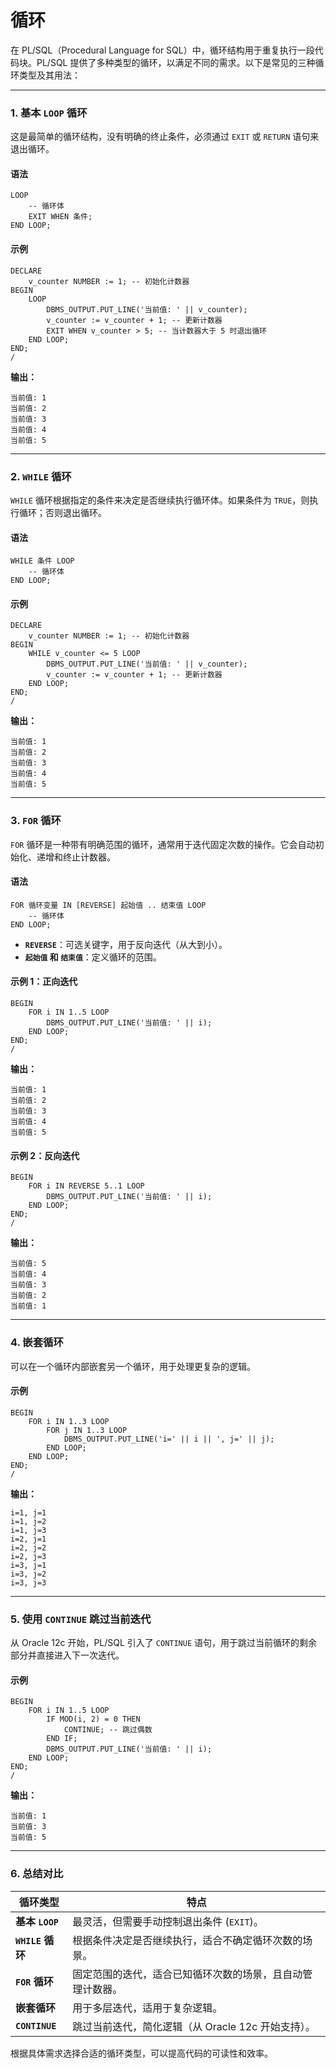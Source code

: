 # 循环

在 PL/SQL（Procedural Language for SQL）中，循环结构用于重复执行一段代码块。PL/SQL 提供了多种类型的循环，以满足不同的需求。以下是常见的三种循环类型及其用法：

---

### **1. 基本 `LOOP` 循环**

这是最简单的循环结构，没有明确的终止条件，必须通过 `EXIT` 或 `RETURN` 语句来退出循环。

#### **语法**

```plsql
LOOP
    -- 循环体
    EXIT WHEN 条件;
END LOOP;
```

#### **示例**

```plsql
DECLARE
    v_counter NUMBER := 1; -- 初始化计数器
BEGIN
    LOOP
        DBMS_OUTPUT.PUT_LINE('当前值: ' || v_counter);
        v_counter := v_counter + 1; -- 更新计数器
        EXIT WHEN v_counter > 5; -- 当计数器大于 5 时退出循环
    END LOOP;
END;
/
```

**输出：**

```
当前值: 1
当前值: 2
当前值: 3
当前值: 4
当前值: 5
```

---

### **2. `WHILE` 循环**

`WHILE` 循环根据指定的条件来决定是否继续执行循环体。如果条件为 `TRUE`，则执行循环；否则退出循环。

#### **语法**

```plsql
WHILE 条件 LOOP
    -- 循环体
END LOOP;
```

#### **示例**

```plsql
DECLARE
    v_counter NUMBER := 1; -- 初始化计数器
BEGIN
    WHILE v_counter <= 5 LOOP
        DBMS_OUTPUT.PUT_LINE('当前值: ' || v_counter);
        v_counter := v_counter + 1; -- 更新计数器
    END LOOP;
END;
/
```

**输出：**

```
当前值: 1
当前值: 2
当前值: 3
当前值: 4
当前值: 5
```

---

### **3. `FOR` 循环**

`FOR` 循环是一种带有明确范围的循环，通常用于迭代固定次数的操作。它会自动初始化、递增和终止计数器。

#### **语法**

```plsql
FOR 循环变量 IN [REVERSE] 起始值 .. 结束值 LOOP
    -- 循环体
END LOOP;
```

- **`REVERSE`**：可选关键字，用于反向迭代（从大到小）。
- **`起始值` 和 `结束值`**：定义循环的范围。

#### **示例 1：正向迭代**

```plsql
BEGIN
    FOR i IN 1..5 LOOP
        DBMS_OUTPUT.PUT_LINE('当前值: ' || i);
    END LOOP;
END;
/
```

**输出：**

```
当前值: 1
当前值: 2
当前值: 3
当前值: 4
当前值: 5
```

#### **示例 2：反向迭代**

```plsql
BEGIN
    FOR i IN REVERSE 5..1 LOOP
        DBMS_OUTPUT.PUT_LINE('当前值: ' || i);
    END LOOP;
END;
/
```

**输出：**

```
当前值: 5
当前值: 4
当前值: 3
当前值: 2
当前值: 1
```

---

### **4. 嵌套循环**

可以在一个循环内部嵌套另一个循环，用于处理更复杂的逻辑。

#### **示例**

```plsql
BEGIN
    FOR i IN 1..3 LOOP
        FOR j IN 1..3 LOOP
            DBMS_OUTPUT.PUT_LINE('i=' || i || ', j=' || j);
        END LOOP;
    END LOOP;
END;
/
```

**输出：**

```
i=1, j=1
i=1, j=2
i=1, j=3
i=2, j=1
i=2, j=2
i=2, j=3
i=3, j=1
i=3, j=2
i=3, j=3
```

---

### **5. 使用 `CONTINUE` 跳过当前迭代**

从 Oracle 12c 开始，PL/SQL 引入了 `CONTINUE` 语句，用于跳过当前循环的剩余部分并直接进入下一次迭代。

#### **示例**

```plsql
BEGIN
    FOR i IN 1..5 LOOP
        IF MOD(i, 2) = 0 THEN
            CONTINUE; -- 跳过偶数
        END IF;
        DBMS_OUTPUT.PUT_LINE('当前值: ' || i);
    END LOOP;
END;
/
```

**输出：**

```
当前值: 1
当前值: 3
当前值: 5
```

---

### **6. 总结对比**

| 循环类型           | 特点                              |
|----------------|---------------------------------|
| **基本 `LOOP`**  | 最灵活，但需要手动控制退出条件 (`EXIT`)。       |
| **`WHILE` 循环** | 根据条件决定是否继续执行，适合不确定循环次数的场景。      |
| **`FOR` 循环**   | 固定范围的迭代，适合已知循环次数的场景，且自动管理计数器。   |
| **嵌套循环**       | 用于多层迭代，适用于复杂逻辑。                 |
| **`CONTINUE`** | 跳过当前迭代，简化逻辑（从 Oracle 12c 开始支持）。 |

根据具体需求选择合适的循环类型，可以提高代码的可读性和效率。